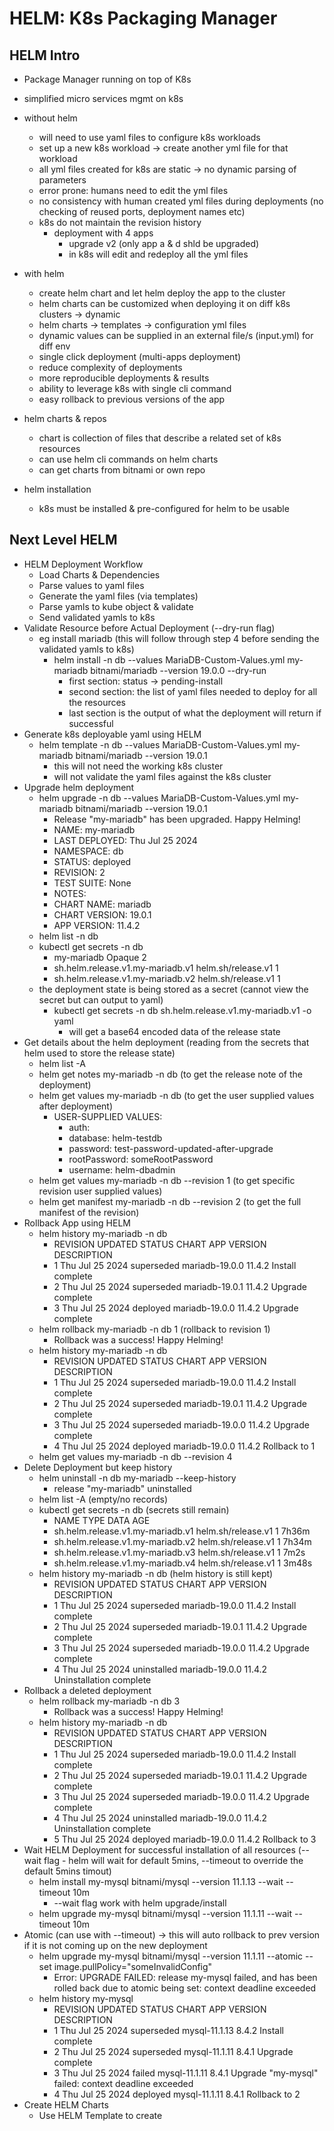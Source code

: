 # HELM: K8s Packaging Manager

## HELM Intro

- Package Manager running on top of K8s
- simplified micro services mgmt on k8s

- without helm
  - will need to use yaml files to configure k8s workloads
  - set up a new k8s workload -> create another yml file for that workload
  - all yml files created for k8s are static -> no dynamic parsing of parameters
  - error prone: humans need to edit the yml files
  - no consistency with human created yml files during deployments (no checking of reused ports, deployment names etc)
  - k8s do not maintain the revision history
    - deployment with 4 apps
      - upgrade v2 (only app a & d shld be upgraded)
      - in k8s will edit and redeploy all the yml files
- with helm
  - create helm chart and let helm deploy the app to the cluster
  - helm charts can be customized when deploying it on diff k8s clusters -> dynamic
  - helm charts -> templates -> configuration yml files
  - dynamic values can be supplied in an external file/s (input.yml) for diff env
  - single click deployment (multi-apps deployment)
  - reduce complexity of deployments
  - more reproducible deployments & results
  - ability to leverage k8s with single cli command
  - easy rollback to previous versions of the app
- helm charts & repos
  - chart is collection of files that describe a related set of k8s resources
  - can use helm cli commands on helm charts
  - can get charts from bitnami or own repo
- helm installation
  - k8s must be installed & pre-configured for helm to be usable

## Next Level HELM

- HELM Deployment Workflow
  - Load Charts & Dependencies
  - Parse values to yaml files
  - Generate the yaml files (via templates)
  - Parse yamls to kube object & validate
  - Send validated yamls to k8s
- Validate Resource before Actual Deployment (--dry-run flag)
  - eg install mariadb (this will follow through step 4 before sending the validated yamls to k8s)
    - helm install -n db --values MariaDB-Custom-Values.yml my-mariadb bitnami/mariadb --version 19.0.0 --dry-run
      - first section: status -> pending-install
      - second section: the list of yaml files needed to deploy for all the resources
      - last section is the output of what the deployment will return if successful
- Generate k8s deployable yaml using HELM
  - helm template -n db --values MariaDB-Custom-Values.yml my-mariadb bitnami/mariadb --version 19.0.1
    - this will not need the working k8s cluster
    - will not validate the yaml files against the k8s cluster
- Upgrade helm deployment
  - helm upgrade -n db --values MariaDB-Custom-Values.yml my-mariadb bitnami/mariadb --version 19.0.1
    - Release "my-mariadb" has been upgraded. Happy Helming!
    - NAME: my-mariadb
    - LAST DEPLOYED: Thu Jul 25 2024
    - NAMESPACE: db
    - STATUS: deployed
    - REVISION: 2
    - TEST SUITE: None
    - NOTES:
    - CHART NAME: mariadb
    - CHART VERSION: 19.0.1
    - APP VERSION: 11.4.2
  - helm list -n db
  - kubectl get secrets -n db
    - my-mariadb Opaque 2
    - sh.helm.release.v1.my-mariadb.v1 helm.sh/release.v1 1
    - sh.helm.release.v1.my-mariadb.v2 helm.sh/release.v1 1
  - the deployment state is being stored as a secret (cannot view the secret but can output to yaml)
    - kubectl get secrets -n db sh.helm.release.v1.my-mariadb.v1 -o yaml
      - will get a base64 encoded data of the release state
- Get details about the helm deployment (reading from the secrets that helm used to store the release state)
  - helm list -A
  - helm get notes my-mariadb -n db (to get the release note of the deployment)
  - helm get values my-mariadb -n db (to get the user supplied values after deployment)
    - USER-SUPPLIED VALUES:
      - auth:
      - database: helm-testdb
      - password: test-password-updated-after-upgrade
      - rootPassword: someRootPassword
      - username: helm-dbadmin
  - helm get values my-mariadb -n db --revision 1 (to get specific revision user supplied values)
  - helm get manifest my-mariadb -n db --revision 2 (to get the full manifest of the revision)
- Rollback App using HELM
  - helm history my-mariadb -n db
    - REVISION UPDATED STATUS CHART APP VERSION DESCRIPTION
    - 1 Thu Jul 25 2024 superseded mariadb-19.0.0 11.4.2 Install complete
    - 2 Thu Jul 25 2024 superseded mariadb-19.0.1 11.4.2 Upgrade complete
    - 3 Thu Jul 25 2024 deployed mariadb-19.0.0 11.4.2 Upgrade complete
  - helm rollback my-mariadb -n db 1 (rollback to revision 1)
    - Rollback was a success! Happy Helming!
  - helm history my-mariadb -n db
    - REVISION UPDATED STATUS CHART APP VERSION DESCRIPTION
    - 1 Thu Jul 25 2024 superseded mariadb-19.0.0 11.4.2 Install complete
    - 2 Thu Jul 25 2024 superseded mariadb-19.0.1 11.4.2 Upgrade complete
    - 3 Thu Jul 25 2024 superseded mariadb-19.0.0 11.4.2 Upgrade complete
    - 4 Thu Jul 25 2024 deployed mariadb-19.0.0 11.4.2 Rollback to 1
  - helm get values my-mariadb -n db --revision 4
- Delete Deployment but keep history
  - helm uninstall -n db my-mariadb --keep-history
    - release "my-mariadb" uninstalled
  - helm list -A (empty/no records)
  - kubectl get secrets -n db (secrets still remain)
    - NAME TYPE DATA AGE
    - sh.helm.release.v1.my-mariadb.v1 helm.sh/release.v1 1 7h36m
    - sh.helm.release.v1.my-mariadb.v2 helm.sh/release.v1 1 7h34m
    - sh.helm.release.v1.my-mariadb.v3 helm.sh/release.v1 1 7m2s
    - sh.helm.release.v1.my-mariadb.v4 helm.sh/release.v1 1 3m48s
  - helm history my-mariadb -n db (helm history is still kept)
    - REVISION UPDATED STATUS CHART APP VERSION DESCRIPTION
    - 1 Thu Jul 25 2024 superseded mariadb-19.0.0 11.4.2 Install complete
    - 2 Thu Jul 25 2024 superseded mariadb-19.0.1 11.4.2 Upgrade complete
    - 3 Thu Jul 25 2024 superseded mariadb-19.0.0 11.4.2 Upgrade complete
    - 4 Thu Jul 25 2024 uninstalled mariadb-19.0.0 11.4.2 Uninstallation complete
- Rollback a deleted deployment
  - helm rollback my-mariadb -n db 3
    - Rollback was a success! Happy Helming!
  - helm history my-mariadb -n db
    - REVISION UPDATED STATUS CHART APP VERSION DESCRIPTION
    - 1 Thu Jul 25 2024 superseded mariadb-19.0.0 11.4.2 Install complete
    - 2 Thu Jul 25 2024 superseded mariadb-19.0.1 11.4.2 Upgrade complete
    - 3 Thu Jul 25 2024 superseded mariadb-19.0.0 11.4.2 Upgrade complete
    - 4 Thu Jul 25 2024 uninstalled mariadb-19.0.0 11.4.2 Uninstallation complete
    - 5 Thu Jul 25 2024 deployed mariadb-19.0.0 11.4.2 Rollback to 3
- Wait HELM Deployment for successful installation of all resources (--wait flag - helm will wait for default 5mins, --timeout to override the default 5mins timout)
  - helm install my-mysql bitnami/mysql --version 11.1.13 --wait --timeout 10m
    - --wait flag work with helm upgrade/install
  - helm upgrade my-mysql bitnami/mysql --version 11.1.11 --wait --timeout 10m
- Atomic (can use with --timeout) -> this will auto rollback to prev version if it is not coming up on the new deployment
  - helm upgrade my-mysql bitnami/mysql --version 11.1.11 --atomic --set image.pullPolicy="someInvalidConfig"
    - Error: UPGRADE FAILED: release my-mysql failed, and has been rolled back due to atomic being set: context deadline exceeded
  - helm history my-mysql
    - REVISION UPDATED STATUS CHART APP VERSION DESCRIPTION
    - 1 Thu Jul 25 2024 superseded mysql-11.1.13 8.4.2 Install complete
    - 2 Thu Jul 25 2024 superseded mysql-11.1.11 8.4.1 Upgrade complete
    - 3 Thu Jul 25 2024 failed mysql-11.1.11 8.4.1 Upgrade "my-mysql" failed: context deadline exceeded
    - 4 Thu Jul 25 2024 deployed mysql-11.1.11 8.4.1 Rollback to 2
- Create HELM Charts
  - Use HELM Template to create
